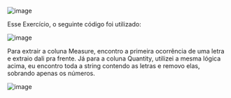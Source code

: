 ![image](https://user-images.githubusercontent.com/65839541/131934011-968e7c5b-3e3c-4b92-93b5-62c806328775.png)

Esse Exercício, o seguinte código foi utilizado:

![image](https://user-images.githubusercontent.com/65839541/186794485-483fb67e-2a3a-4838-a580-3ddfeaebd6f1.png)


Para extrair a coluna Measure, encontro a primeira ocorrência de uma letra e extraio dali pra frente. Já para a coluna Quantity, utilizei a mesma lógica acima, eu encontro toda a string contendo as letras e removo elas, sobrando apenas os números.

![image](https://user-images.githubusercontent.com/65839541/186794427-11776a69-1063-4f8b-93de-61736e993d9b.png)
